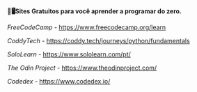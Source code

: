 **🌟🖥️Sites Gratuitos para você aprender a programar do zero.**

*FreeCodeCamp* - https://www.freecodecamp.org/learn

*CoddyTech* - https://coddy.tech/journeys/python/fundamentals

*SoloLearn* - https://www.sololearn.com/pt/

*The Odin Project* - https://www.theodinproject.com/

*Codedex* - https://www.codedex.io/
